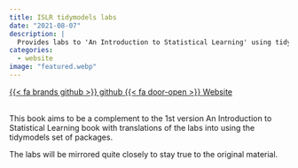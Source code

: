 ```yaml
---
title: ISLR tidymodels labs
date: "2021-08-07"
description: |
  Provides labs to 'An Introduction to Statistical Learning' using tidymodels
categories:
  - website
image: "featured.webp"
---
```






<div class="project-buttons">
<a href="https://github.com/EmilHvitfeldt/ISLR-tidymodels-labs">
  {{< fa brands github >}} github
</a>
<a href="https://emilhvitfeldt.github.io/ISLR-tidymodels-labs/index.html">
  {{< fa door-open >}} Website
</a>
</div>
<br>

This book aims to be a complement to the 1st version An Introduction to Statistical Learning book with translations of the labs into using the tidymodels set of packages.

The labs will be mirrored quite closely to stay true to the original material.
